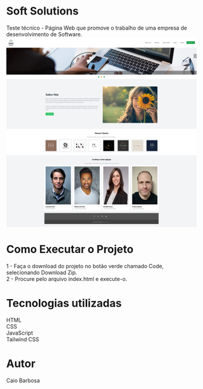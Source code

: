 # Soft Solutions 
Teste técnico - Página Web que promove o trabalho de uma empresa de desenvolvimento de Software.
![Site Completo](src/images/site_completo.jfif)
# Como Executar o Projeto

1 - Faça o download do projeto no botão verde chamado Code, selecionando Download Zip.
<br>
2 - Procure pelo arquivo index.html e execute-o.

# Tecnologias utilizadas
HTML
<br>
CSS
<br>
JavaScript
<br>
Tailwind CSS

# Autor
Caio Barbosa